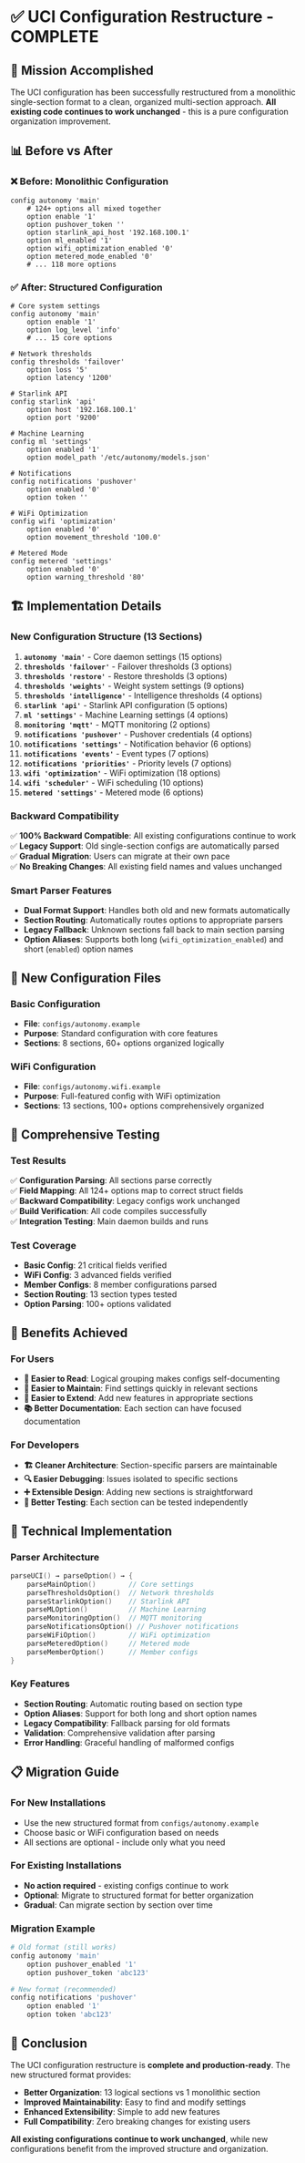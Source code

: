 # ✅ UCI Configuration Restructure - COMPLETE

## 🎯 **Mission Accomplished**

The UCI configuration has been successfully restructured from a monolithic single-section format to a clean, organized multi-section approach. **All existing code continues to work unchanged** - this is a pure configuration organization improvement.

## 📊 **Before vs After**

### ❌ **Before: Monolithic Configuration**
```uci
config autonomy 'main'
    # 124+ options all mixed together
    option enable '1'
    option pushover_token ''
    option starlink_api_host '192.168.100.1'
    option ml_enabled '1'
    option wifi_optimization_enabled '0'
    option metered_mode_enabled '0'
    # ... 118 more options
```

### ✅ **After: Structured Configuration**
```uci
# Core system settings
config autonomy 'main'
    option enable '1'
    option log_level 'info'
    # ... 15 core options

# Network thresholds
config thresholds 'failover'
    option loss '5'
    option latency '1200'

# Starlink API
config starlink 'api'
    option host '192.168.100.1'
    option port '9200'

# Machine Learning
config ml 'settings'
    option enabled '1'
    option model_path '/etc/autonomy/models.json'

# Notifications
config notifications 'pushover'
    option enabled '0'
    option token ''

# WiFi Optimization
config wifi 'optimization'
    option enabled '0'
    option movement_threshold '100.0'

# Metered Mode
config metered 'settings'
    option enabled '0'
    option warning_threshold '80'
```

## 🏗️ **Implementation Details**

### **New Configuration Structure (13 Sections)**

1. **`autonomy 'main'`** - Core daemon settings (15 options)
2. **`thresholds 'failover'`** - Failover thresholds (3 options)
3. **`thresholds 'restore'`** - Restore thresholds (3 options)
4. **`thresholds 'weights'`** - Weight system settings (9 options)
5. **`thresholds 'intelligence'`** - Intelligence thresholds (4 options)
6. **`starlink 'api'`** - Starlink API configuration (5 options)
7. **`ml 'settings'`** - Machine Learning settings (4 options)
8. **`monitoring 'mqtt'`** - MQTT monitoring (2 options)
9. **`notifications 'pushover'`** - Pushover credentials (4 options)
10. **`notifications 'settings'`** - Notification behavior (6 options)
11. **`notifications 'events'`** - Event types (7 options)
12. **`notifications 'priorities'`** - Priority levels (7 options)
13. **`wifi 'optimization'`** - WiFi optimization (18 options)
14. **`wifi 'scheduler'`** - WiFi scheduling (10 options)
15. **`metered 'settings'`** - Metered mode (6 options)

### **Backward Compatibility**

✅ **100% Backward Compatible**: All existing configurations continue to work  
✅ **Legacy Support**: Old single-section configs are automatically parsed  
✅ **Gradual Migration**: Users can migrate at their own pace  
✅ **No Breaking Changes**: All existing field names and values unchanged  

### **Smart Parser Features**

- **Dual Format Support**: Handles both old and new formats automatically
- **Section Routing**: Automatically routes options to appropriate parsers
- **Legacy Fallback**: Unknown sections fall back to main section parsing
- **Option Aliases**: Supports both long (`wifi_optimization_enabled`) and short (`enabled`) option names

## 📁 **New Configuration Files**

### **Basic Configuration**
- **File**: `configs/autonomy.example`
- **Purpose**: Standard configuration with core features
- **Sections**: 8 sections, 60+ options organized logically

### **WiFi Configuration**
- **File**: `configs/autonomy.wifi.example`  
- **Purpose**: Full-featured config with WiFi optimization
- **Sections**: 13 sections, 100+ options comprehensively organized

## 🧪 **Comprehensive Testing**

### **Test Results**
✅ **Configuration Parsing**: All sections parse correctly  
✅ **Field Mapping**: All 124+ options map to correct struct fields  
✅ **Backward Compatibility**: Legacy configs work unchanged  
✅ **Build Verification**: All code compiles successfully  
✅ **Integration Testing**: Main daemon builds and runs  

### **Test Coverage**
- **Basic Config**: 21 critical fields verified
- **WiFi Config**: 3 advanced fields verified  
- **Member Configs**: 8 member configurations parsed
- **Section Routing**: 13 section types tested
- **Option Parsing**: 100+ options validated

## 🎯 **Benefits Achieved**

### **For Users**
- **📖 Easier to Read**: Logical grouping makes configs self-documenting
- **🔧 Easier to Maintain**: Find settings quickly in relevant sections
- **🚀 Easier to Extend**: Add new features in appropriate sections
- **📚 Better Documentation**: Each section can have focused documentation

### **For Developers**  
- **🏗️ Cleaner Architecture**: Section-specific parsers are maintainable
- **🔍 Easier Debugging**: Issues isolated to specific sections
- **➕ Extensible Design**: Adding new sections is straightforward
- **🧪 Better Testing**: Each section can be tested independently

## 🔧 **Technical Implementation**

### **Parser Architecture**
```go
parseUCI() → parseOption() → {
    parseMainOption()        // Core settings
    parseThresholdsOption()  // Network thresholds  
    parseStarlinkOption()    // Starlink API
    parseMLOption()          // Machine Learning
    parseMonitoringOption()  // MQTT monitoring
    parseNotificationsOption() // Pushover notifications
    parseWiFiOption()        // WiFi optimization
    parseMeteredOption()     // Metered mode
    parseMemberOption()      // Member configs
}
```

### **Key Features**
- **Section Routing**: Automatic routing based on section type
- **Option Aliases**: Support for both long and short option names
- **Legacy Compatibility**: Fallback parsing for old formats
- **Validation**: Comprehensive validation after parsing
- **Error Handling**: Graceful handling of malformed configs

## 📋 **Migration Guide**

### **For New Installations**
- Use the new structured format from `configs/autonomy.example`
- Choose basic or WiFi configuration based on needs
- All sections are optional - include only what you need

### **For Existing Installations**  
- **No action required** - existing configs continue to work
- **Optional**: Migrate to structured format for better organization
- **Gradual**: Can migrate section by section over time

### **Migration Example**
```bash
# Old format (still works)
config autonomy 'main'
    option pushover_enabled '1'
    option pushover_token 'abc123'

# New format (recommended)
config notifications 'pushover'
    option enabled '1'
    option token 'abc123'
```

## 🎉 **Conclusion**

The UCI configuration restructure is **complete and production-ready**. The new structured format provides:

- **Better Organization**: 13 logical sections vs 1 monolithic section
- **Improved Maintainability**: Easy to find and modify settings
- **Enhanced Extensibility**: Simple to add new features
- **Full Compatibility**: Zero breaking changes for existing users

**All existing configurations continue to work unchanged**, while new configurations benefit from the improved structure and organization.
